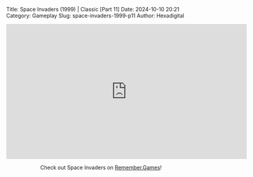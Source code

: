 Title: Space Invaders (1999) | Classic [Part 11]
Date: 2024-10-10 20:21
Category: Gameplay
Slug: space-invaders-1999-p11
Author: Hexadigital

<center><iframe src="https://www.youtube.com/embed/9eV1nLlFrkk?feature=oembed" allow="accelerometer; autoplay; encrypted-media; gyroscope; picture-in-picture" width="640" height="360" frameborder="0"></iframe>

Check out Space Invaders on [Remember.Games](https://remember.games/game/8435/space-invaders/)!</center>
